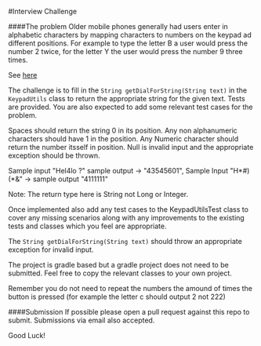 #Interview Challenge

####The problem
Older mobile phones generally had users enter in alphabetic characters by mapping characters to numbers on the keypad ad different positions. 
For example to type the letter B a user would press the number 2 twice, for the letter Y the user would press the number 9 three times.

See [here](https://github.com/trik-1/java-interview-challenge/blob/master/keypad.jpg)

The challenge is to fill in the `String getDialForString(String text)` in the `KeypadUtils` class to return the appropriate string for the given text. Tests are provided. You are also expected to add some relevant test cases for the problem.

Spaces should return the string 0 in its position.
Any non alphanumeric characters should have 1 in the position.
Any Numeric character should return the number itsself in position.
Null is invalid input and the appropriate exception should be thrown.

Sample input "Hel4lo ?" sample output -> "43545601", Sample Input "H\*#)(*&" -> sample output "4111111"

Note: The return type here is String not Long or Integer.

Once implemented also add any test cases to the KeypadUtilsTest class to cover any missing scenarios along with any improvements to the existing tests and classes which you feel are appropriate.

The `String getDialForString(String text)` should throw an appropriate exception for invalid input.

The project is gradle based but a gradle project does not need to be submitted. Feel free to copy the relevant classes to your own project.

Remember you do not need to repeat the numbers the amound of times the button is pressed (for example the letter c should output 2 not 222)

####Submission
If possible please open a pull request against this repo to submit. Submissions via email also accepted.


Good Luck!
